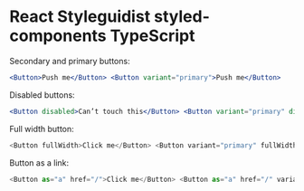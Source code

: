 # React Styleguidist styled-components TypeScript

Secondary and primary buttons:

```jsx harmony
<Button>Push me</Button> <Button variant="primary">Push me</Button>
```

Disabled buttons:

```jsx harmony
<Button disabled>Can’t touch this</Button> <Button variant="primary" disabled>Can’t touch this</Button>
```

Full width button:

```js
<Button fullWidth>Click me</Button> <Button variant="primary" fullWidth as="a" href="/">Click me</Button>
```

Button as a link:

```js
<Button as="a" href="/">Click me</Button> <Button as="a" href="/" variant="primary">Click me</Button>
```
